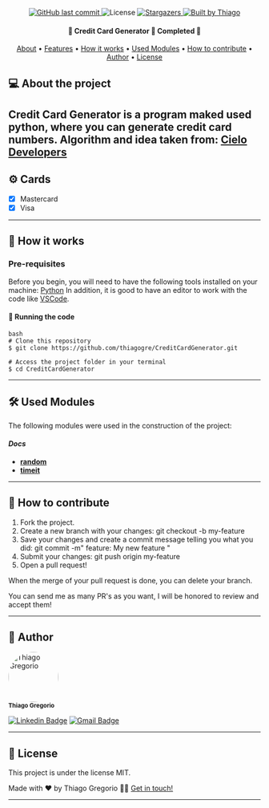<p align="center">
  <a href="https://github.com/thiagogre/CreditCardGenerator/commits/master">
    <img alt="GitHub last commit" src="https://img.shields.io/github/last-commit/thiagogre/CreditCardGenerator">
  </a>
    
   <img alt="License" src="https://img.shields.io/badge/license-MIT-brightgreen">

   <a href="https://github.com/thiagogre/CreditCardGenerator/stargazers">
    <img alt="Stargazers" src="https://img.shields.io/github/stars/thiagogre/CreditCardGenerator?style=social">
  </a>

  <a href="https://www.linkedin.com/in/thiago-gregório-4b1a331a3/">
    <img alt="Built by Thiago" src="https://img.shields.io/badge/built%20by-Thiago%20Gregorio-%237519C1">
  </a>
</p>

<h4 align="center"> 
	🚧 Credit Card Generator 🚧 Completed 🚀
</h4>

<p align="center">
 <a href="#-about-the-project">About</a> •
 <a href="#%EF%B8%8F-features">Features</a> •
 <a href="#-how-it-works">How it works</a> • 
 <a href="#-tech-stack">Used Modules</a> • 
 <a href="#-how-to-contribute">How to contribute</a> • 
 <a href="#-author">Author</a> • 
 <a href="#user-content--license">License</a>
</p>


## 💻 About the project

Credit Card Generator is a program maked used python, where you can generate credit card numbers. 
Algorithm and idea taken from:
[Cielo Developers](https://developercielo.github.io/tutorial/artigos#n%C3%BAmeros-de-cart%C3%B5es)
---

## ⚙️ Cards

- [x] Mastercard
- [x] Visa

---

## 🚀 How it works

### Pre-requisites

Before you begin, you will need to have the following tools installed on your machine:
[Python](https://www.python.org/downloads/)
In addition, it is good to have an editor to work with the code like [VSCode](https://code.visualstudio.com/).


#### 🧭 Running the code

```
bash
# Clone this repository
$ git clone https://github.com/thiagogre/CreditCardGenerator.git

# Access the project folder in your terminal
$ cd CreditCardGenerator
```
---

## 🛠 Used Modules

The following modules were used in the construction of the project:

#### *Docs*
-   **[random](https://docs.python.org/3/library/random.html)**
-   **[timeit](https://docs.python.org/3/library/timeit.html)**

---

## 💪 How to contribute

1. Fork the project.
2. Create a new branch with your changes: git checkout -b my-feature
3. Save your changes and create a commit message telling you what you did: git commit -m" feature: My new feature "
4. Submit your changes: git push origin my-feature
5. Open a pull request!

When the merge of your pull request is done, you can delete your branch.

You can send me as many PR's as you want, I will be honored to review and accept them!

---

## 🦸 Author


 <img style="border-radius: 50%;" src="https://avatars0.githubusercontent.com/u/66977846?s=400&u=bf215d9d41feee6c46c7edb210c8e2b26e9659a0&v=4" width="100px;" alt="Thiago Gregorio"/>
 <br />
 <sub><b>Thiago Gregorio</b></sub>
 <br />

[![Linkedin Badge](https://img.shields.io/badge/-Thiago-blue?style=flat-square&logo=Linkedin&logoColor=white&link=https://www.linkedin.com/in/thiago-gregório-4b1a331a3/)](https://www.linkedin.com/in/thiago-gregório-4b1a331a3/) 
[![Gmail Badge](https://img.shields.io/badge/-thiagoluiz_16@hotmail.com-c14438?style=flat-square&logo=Gmail&logoColor=white&link=mailto:thiagoluiz_16@hotmail.com)](mailto:thiagoluiz_16@hotmail.com)

---

## 📝 License

This project is under the license MIT.

Made with ❤️ by Thiago Gregorio 👋🏽 [Get in touch!](https://www.linkedin.com/in/thiago-gregório-4b1a331a3)

---

